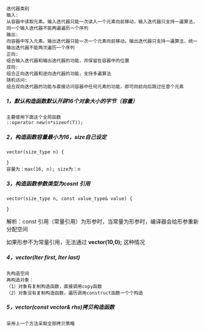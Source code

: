 ```
迭代器类别
输入:
从容器中读取元素。输入迭代器只能一次读入一个元素向前移动，输入迭代器只支持一遍算法，同一个输入迭代器不能两遍遍历一个序列
输出:
向容器中写入元素。输出迭代器只能一次一个元素向前移动。输出迭代器只支持一遍算法，统一输出迭代器不能两次遍历一个序列
正向:
组合输入迭代器和输出迭代器的功能，并保留在容器中的位置
双向:
组合正向迭代器和逆向迭代器的功能，支持多遍算法
随机访问:
组合双向迭代器的功能与直接访问容器中任何元素的功能，即可向前向后跳过任意个元素
```



##### 1，默认构造函数默认开辟16个对象大小的字节（容量）

```
主要使用下面这个全局函数
::operator new(n*sizeof(T));  
```

##### 2，构造函数容量最小为16，size自己设定

```
vector(size_type n) {
	
}
容量为：max(16, n); size为：n
```

##### 3，构造函数参数类型为cosnt 引用

```
vector(size_type n, const value_type& value) {

}
```

解析：const 引用（常量引用）为形参时，当常量为形参时，编译器会给形参重新分配空间

如果形参不为常量引用，无法通过 **vector(10,0);** 这种情况

##### 4，vector(Iter first, Iter last)

```
先构造空间
再构造对象：
（1）对象有复制构造函数，直接调用copy函数
（2）对象没有复制构造函数，遍历调用construct函数一个个构造
```

##### 5，vector(const vector& rhs)拷贝构造函数

```
采用上一个方法采取全部拷贝策略
```

